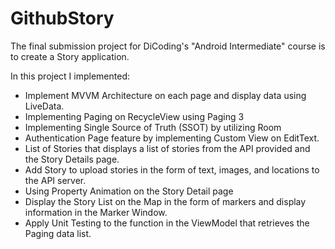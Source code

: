 # GithubStory
The final submission project for DiCoding's "Android Intermediate" course is to create a Story application.

In this project I implemented:
- Implement MVVM Architecture on each page and display data using LiveData.
- Implementing Paging on RecycleView using Paging 3
- Implementing Single Source of Truth (SSOT) by utilizing Room
- Authentication Page feature by implementing Custom View on EditText.
- List of Stories that displays a list of stories from the API provided and the Story Details page.
- Add Story to upload stories in the form of text, images, and locations to the API server.
- Using Property Animation on the Story Detail page
- Display the Story List on the Map in the form of markers and display information in the Marker Window.
- Apply Unit Testing to the function in the ViewModel that retrieves the Paging data list.
